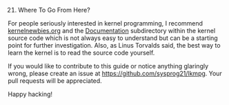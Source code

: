 21. Where To Go From Here?

For people seriously interested in kernel programming, I recommend [kernelnewbies.org](https://kernelnewbies.org) and the [Documentation](https://git.kernel.org/pub/scm/linux/kernel/git/stable/linux.git/tree/Documentation) subdirectory within the kernel source code which is not always easy to understand but can be a starting point for further investigation. Also, as Linus Torvalds said, the best way to learn the kernel is to read the source code yourself.

If you would like to contribute to this guide or notice anything glaringly wrong, please create an issue at <https://github.com/sysprog21/lkmpg>. Your pull requests will be appreciated.

Happy hacking!

[^1]: The goal of threaded interrupts is to push more of the work to separate threads, so that the minimum needed for acknowledging an interrupt is reduced, and therefore the time spent handling the interrupt (where it can't handle any other interrupts at the same time) is reduced. See <https://lwn.net/Articles/302043/>.
